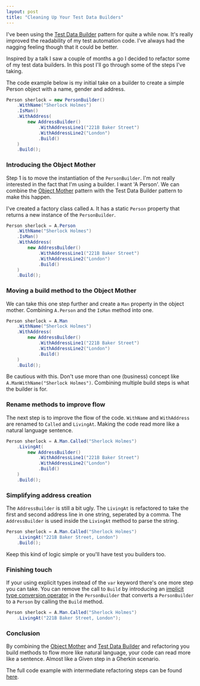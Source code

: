 ```yaml
---
layout: post
title: "Cleaning Up Your Test Data Builders"
---
```


I've been using the [Test Data Builder](http://www.natpryce.com/articles/000714.html) pattern for quite a while now. It's really improved the readability of my test automation code. I've always had the nagging feeling though that it could be better.

Inspired by a talk I saw a couple of months a go I decided to refactor some of my test data builders. In this post I'll go through some of the steps I've taking.

The code example below is my initial take on a builder to create a simple Person object with a name, gender and address.

```csharp
Person sherlock = new PersonBuilder()
    .WithName("Sherlock Holmes")
    .IsMan()
    .WithAddress(
        new AddressBuilder()
            .WithAddressLine1("221B Baker Street")
            .WithAddressLine2("London")
            .Build()
    )
    .Build();
```

### Introducing the Object Mother

Step 1 is to move the instantiation of the `PersonBuilder`. I'm not really interested in the fact that I'm using a builder. I want 'A Person'. We can combine the [Object Mother](https://martinfowler.com/bliki/ObjectMother.html) pattern with the Test Data Builder pattern to make this happen.

I've created a factory class called `A`. It has a static `Person` property that returns a new instance of the `PersonBuilder`.  

```csharp
Person sherlock = A.Person
    .WithName("Sherlock Holmes")
    .IsMan()
    .WithAddress(
        new AddressBuilder()
            .WithAddressLine1("221B Baker Street")
            .WithAddressLine2("London")
            .Build()
    )
    .Build();
```

### Moving a build method to the Object Mother

We can take this one step further and create a `Man` property in the object mother. Combining `A.Person` and the `IsMan` method into one.

```csharp
Person sherlock = A.Man
    .WithName("Sherlock Holmes")
    .WithAddress(
        new AddressBuilder()
            .WithAddressLine1("221B Baker Street")
            .WithAddressLine2("London")
            .Build()
    )
    .Build();
```

Be cautious with this. Don't use more than one (business) concept like `A.ManWithName("Sherlock Holmes")`. Combining multiple build steps is what the builder is for.

### Rename methods to improve flow

The next step is to improve the flow of the code. `WithName` and `WithAddress` are renamed to `Called` and `LivingAt`. Making the code read more like a natural language sentence.

```csharp
Person sherlock = A.Man.Called("Sherlock Holmes")
    .LivingAt(
        new AddressBuilder()
            .WithAddressLine1("221B Baker Street")
            .WithAddressLine2("London")
            .Build()
    )
    .Build();
```

### Simplifying address creation

The `AddressBuilder` is still a bit ugly. The `LivingAt` is refactored to take the first and second address line in one string, seperated by a comma. The `AddressBuilder` is used inside the `LivingAt` method to parse the string.  

```csharp
Person sherlock = A.Man.Called("Sherlock Holmes")
    .LivingAt("221B Baker Street, London")
    .Build();
```

Keep this kind of logic simple or you'll have test you builders too.

### Finishing touch

If your using explicit types instead of the `var` keyword there's one more step you can take. You can remove the call to `Build` by introducing an [implicit type conversion operator](https://docs.microsoft.com/en-us/dotnet/csharp/language-reference/keywords/implicit) in the `PersonBuilder` that converts a `PersonBuilder` to a `Person` by calling the `Build` method.

```csharp
Person sherlock = A.Man.Called("Sherlock Holmes")
    .LivingAt("221B Baker Street, London");
```

### Conclusion

By combining the [Object Mother](https://martinfowler.com/bliki/ObjectMother.html) and [Test Data Builder](http://www.natpryce.com/articles/000714.html) and refactoring you build methods to flow more like natural language, your code can read more like a sentence. Almost like a Given step in a Gherkin scenario.

The full code example with intermediate refactoring steps can be found [here](https://github.com/ronaldbosma/ronaldbosma.github.io/examples/CleaningUpYourTestDataBuilders).